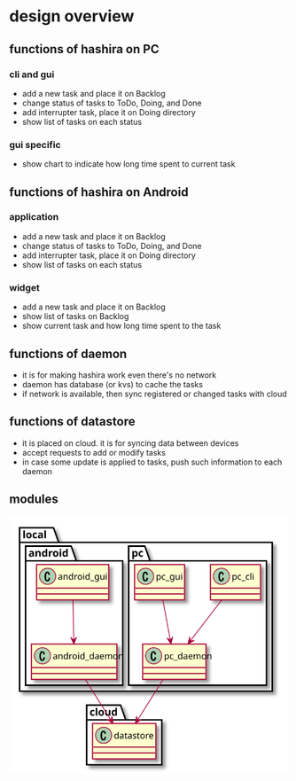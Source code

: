 # design overview

## functions of hashira on PC

### cli and gui

* add a new task and place it on Backlog
* change status of tasks to ToDo, Doing, and Done
* add interrupter task, place it on Doing directory
* show list of tasks on each status

### gui specific

* show chart to indicate how long time spent to current task 

## functions of hashira on Android

### application

* add a new task and place it on Backlog
* change status of tasks to ToDo, Doing, and Done
* add interrupter task, place it on Doing directory
* show list of tasks on each status

### widget

* add a new task and place it on Backlog
* show list of tasks on Backlog
* show current task and how long time spent to the task

## functions of daemon

* it is for making hashira work even there's no network
* daemon has database (or kvs) to cache the tasks
* if network is available, then sync registered or changed tasks with cloud

## functions of datastore

* it is placed on cloud. it is for syncing data between devices
* accept requests to add or modify tasks
* in case some update is applied to tasks, push such information to each daemon

## modules

![modules.svg](./uml/modules.svg)

